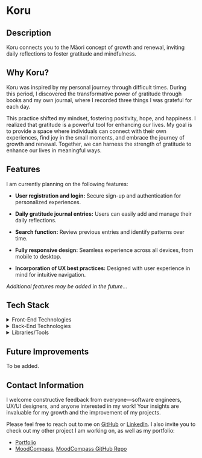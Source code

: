# Koru

## Description

Koru connects you to the Māori concept of growth and renewal, inviting daily reflections to foster gratitude and mindfulness.

## Why Koru?

Koru was inspired by my personal journey through difficult times. During this period, I discovered the transformative power of gratitude through books and my own journal, where I recorded three things I was grateful for each day.

This practice shifted my mindset, fostering positivity, hope, and happiness. I realized that gratitude is a powerful tool for enhancing our lives. My goal is to provide a space where individuals can connect with their own experiences, find joy in the small moments, and embrace the journey of growth and renewal. Together, we can harness the strength of gratitude to enhance our lives in meaningful ways.

## Features

I am currently planning on the following features:

<ul>
    <li>
        <p><strong>User registration and login:</strong> Secure sign-up and authentication for personalized experiences.</p>
    </li>
        <li>
        <p><strong>Daily gratitude journal entries:</strong> Users can easily add and manage their daily reflections.</p>
    </li>
        <li>
        <p><strong>Search function:</strong> Review previous entries and identify patterns over time.</p>
    </li>
        <li>
        <p><strong>Fully responsive design:</strong> Seamless experience across all devices, from mobile to desktop.</p>
    </li>
        <li>
        <p><strong>Incorporation of UX best practices:</strong> Designed with user experience in mind for intuitive navigation.</p>
    </li>
</ul>

*Additional features may be added in the future...*

## Tech Stack

<details>
    <summary>
        Front-End Technologies
    </summary>
    <ul>
        <li>
            <p>HTML</p>
        </li>
        <li>
            <p>CSS</p>
        </li>
        <li>
            <p>Tailwind CSS</p>
        </li>
        <li>
            <p>Next.js</p>
        </li>
        <li>
            <p>TypeScript</p>
        </li>
        <li>
            <p>Firebase</p>
        </li>
    </ul>
</details>

<details>
    <summary>
        Back-End Technologies
    </summary>
    <ul>
        <li>
            <p>
                TypeScript
            </p>
        </li>
        <li>
            <p>
                Node.js
            </p>
        </li>
        <li>
            <p>
                Express.js
            </p>
        </li>
        <li>
            <p>
                Knex.js
            </p>
        </li>
        <li>
            <p>
                MySQL
            </p>
        </li>
    </ul>
</details>

<details>
    <summary>
        Libraries/Tools
    </summary>
    <ul>
        <li>
            <p>
                Material UI
            </p>
        </li>
        <li>
            <p>
                shadcn/ui
            </p>
        </li>
    </ul>
</details>

## Future Improvements

To be added.

## Contact Information

I welcome constructive feedback from everyone—software engineers, UX/UI designers, and anyone interested in my work! Your insights are invaluable for my growth and the improvement of my projects.

Please feel free to reach out to me on <a href="https://github.com/lilymtle">GitHub</a> or <a href="https://linkedin.com/in/lilymtle">LinkedIn</a>. I also invite you to check out my other project I am working on, as well as my portfolio:

<ul>
    <li>
        <a href="https://lilyle.dev">Portfolio</a>
    </li>
    <li>
        <a href="https://mood-compass.vercel.app/">MoodCompass</a>, <a href="https://github.com/lilymtle/mood-compass">MoodCompass GitHub Repo</a>
</ul>